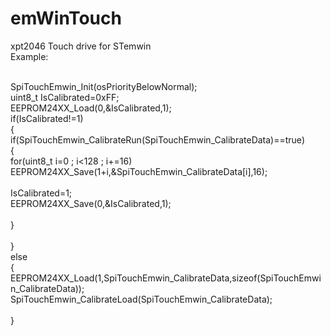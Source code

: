 # emWinTouch
xpt2046 Touch drive for STemwin
<br />Example:

<br />SpiTouchEmwin_Init(osPriorityBelowNormal);
<br />uint8_t	IsCalibrated=0xFF;
<br />EEPROM24XX_Load(0,&IsCalibrated,1);
<br />if(IsCalibrated!=1)
<br />{
<br /><bt />  if(SpiTouchEmwin_CalibrateRun(SpiTouchEmwin_CalibrateData)==true)
<br />  {
<br />	  for(uint8_t i=0 ; i<128 ; i+=16)
<br />	  EEPROM24XX_Save(1+i,&SpiTouchEmwin_CalibrateData[i],16);		
<br />	  IsCalibrated=1;
<br />	  EEPROM24XX_Save(0,&IsCalibrated,1);			
<br />  }				
<br />}
<br />else
<br />{
<br />  EEPROM24XX_Load(1,SpiTouchEmwin_CalibrateData,sizeof(SpiTouchEmwin_CalibrateData));
<br />  SpiTouchEmwin_CalibrateLoad(SpiTouchEmwin_CalibrateData);		
<br />}	

